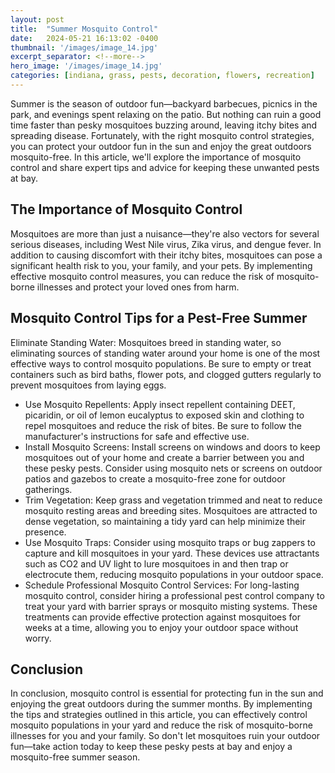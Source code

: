 ```yaml
---
layout: post
title:  "Summer Mosquito Control"
date:   2024-05-21 16:13:02 -0400
thumbnail: '/images/image_14.jpg'
excerpt_separator: <!--more-->
hero_image: '/images/image_14.jpg'
categories: [indiana, grass, pests, decoration, flowers, recreation]
---
```

Summer is the season of outdoor fun—backyard barbecues, picnics in the park, and evenings spent relaxing on the patio. <!--more-->But nothing can ruin a good time faster than pesky mosquitoes buzzing around, leaving itchy bites and spreading disease. Fortunately, with the right mosquito control strategies, you can protect your outdoor fun in the sun and enjoy the great outdoors mosquito-free. In this article, we'll explore the importance of mosquito control and share expert tips and advice for keeping these unwanted pests at bay.

## The Importance of Mosquito Control
Mosquitoes are more than just a nuisance—they're also vectors for several serious diseases, including West Nile virus, Zika virus, and dengue fever. In addition to causing discomfort with their itchy bites, mosquitoes can pose a significant health risk to you, your family, and your pets. By implementing effective mosquito control measures, you can reduce the risk of mosquito-borne illnesses and protect your loved ones from harm.

## Mosquito Control Tips for a Pest-Free Summer
Eliminate Standing Water: Mosquitoes breed in standing water, so eliminating sources of standing water around your home is one of the most effective ways to control mosquito populations. Be sure to empty or treat containers such as bird baths, flower pots, and clogged gutters regularly to prevent mosquitoes from laying eggs.
* Use Mosquito Repellents: Apply insect repellent containing DEET, picaridin, or oil of lemon eucalyptus to exposed skin and clothing to repel mosquitoes and reduce the risk of bites. Be sure to follow the manufacturer's instructions for safe and effective use.
* Install Mosquito Screens: Install screens on windows and doors to keep mosquitoes out of your home and create a barrier between you and these pesky pests. Consider using mosquito nets or screens on outdoor patios and gazebos to create a mosquito-free zone for outdoor gatherings.
* Trim Vegetation: Keep grass and vegetation trimmed and neat to reduce mosquito resting areas and breeding sites. Mosquitoes are attracted to dense vegetation, so maintaining a tidy yard can help minimize their presence.
* Use Mosquito Traps: Consider using mosquito traps or bug zappers to capture and kill mosquitoes in your yard. These devices use attractants such as CO2 and UV light to lure mosquitoes in and then trap or electrocute them, reducing mosquito populations in your outdoor space.
* Schedule Professional Mosquito Control Services: For long-lasting mosquito control, consider hiring a professional pest control company to treat your yard with barrier sprays or mosquito misting systems. These treatments can provide effective protection against mosquitoes for weeks at a time, allowing you to enjoy your outdoor space without worry.

## Conclusion
In conclusion, mosquito control is essential for protecting fun in the sun and enjoying the great outdoors during the summer months. By implementing the tips and strategies outlined in this article, you can effectively control mosquito populations in your yard and reduce the risk of mosquito-borne illnesses for you and your family. So don't let mosquitoes ruin your outdoor fun—take action today to keep these pesky pests at bay and enjoy a mosquito-free summer season.
